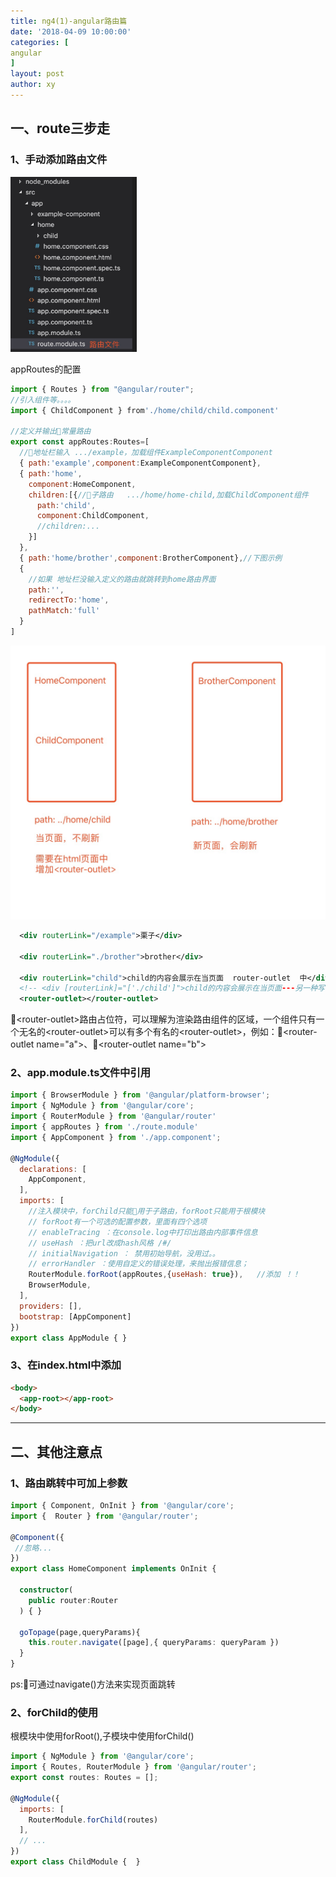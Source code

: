 ```yaml
---
title: ng4(1)-angular路由篇
date: '2018-04-09 10:00:00'
categories: [
angular
]
layout: post
author: xy
---
```


## 一、route三步走

### 1、手动添加路由文件

<img style="width: 40%" src="/images/angular/1.png">

appRoutes的配置

```javascript
import { Routes } from "@angular/router";
//引入组件等。。。。
import { ChildComponent } from'./home/child/child.component'

//定义并输出常量路由
export const appRoutes:Routes=[
  //地址栏输入 .../example，加载组件ExampleComponentComponent
  { path:'example',component:ExampleComponentComponent},
  { path:'home',
    component:HomeComponent,
    children:[{//子路由   .../home/home-child,加载ChildComponent组件
      path:'child',
      component:ChildComponent,
      //children:...
    }]
  },
  { path:'home/brother',component:BrotherComponent},//下图示例
  {
    //如果 地址栏没输入定义的路由就跳转到home路由界面
    path:'',
    redirectTo:'home',
    pathMatch:'full'
  }
]
```
![子路由的区别](/images/angular/2.jpg)


```xml
  <div routerLink="/example">栗子</div>

  <div routerLink="./brother">brother</div>

  <div routerLink="child">child的内容会展示在当页面  router-outlet  中</div>
  <!-- <div [routerLink]="['./child']">child的内容会展示在当页面---另一种写法</div> -->
  <router-outlet></router-outlet>
```

&lt;router-outlet&gt;路由占位符，可以理解为渲染路由组件的区域，一个组件只有一个无名的&lt;router-outlet&gt;可以有多个有名的&lt;router-outlet&gt;，例如：&lt;router-outlet name="a"&gt;、&lt;router-outlet name="b"&gt;


### 2、app.module.ts文件中引用

```javascript
import { BrowserModule } from '@angular/platform-browser';
import { NgModule } from '@angular/core';
import { RouterModule } from '@angular/router'
import { appRoutes } from './route.module'
import { AppComponent } from './app.component';

@NgModule({
  declarations: [
    AppComponent,
  ],
  imports: [
    //注入模块中，forChild只能用于子路由，forRoot只能用于根模块
    // forRoot有一个可选的配置参数，里面有四个选项
    // enableTracing ：在console.log中打印出路由内部事件信息
    // useHash ：把url改成hash风格 /#/
    // initialNavigation ： 禁用初始导航，没用过。。
    // errorHandler ：使用自定义的错误处理，来抛出报错信息；
    RouterModule.forRoot(appRoutes,{useHash: true}),   //添加 ！！
    BrowserModule,
  ],
  providers: [],
  bootstrap: [AppComponent]
})
export class AppModule { }
```

### 3、在index.html中添加

```html
<body>
  <app-root></app-root>
</body>
```

------------


## 二、其他注意点

### 1、路由跳转中可加上参数

```typescript
import { Component, OnInit } from '@angular/core';
import {  Router } from '@angular/router';

@Component({
 //忽略...
})
export class HomeComponent implements OnInit {

  constructor(
    public router:Router
  ) { }

  goTopage(page,queryParams){
    this.router.navigate([page],{ queryParams: queryParam })
  }
}
```

ps:可通过navigate()方法来实现页面跳转

### 2、forChild的使用

根模块中使用forRoot(),子模块中使用forChild()

```javascript
import { NgModule } from '@angular/core';
import { Routes, RouterModule } from '@angular/router';
export const routes: Routes = [];

@NgModule({
  imports: [
    RouterModule.forChild(routes)
  ],
  // ...
})
export class ChildModule {  }
```